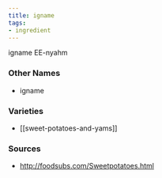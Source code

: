 ```yaml
---
title: igname
tags:
- ingredient
---
```

igname EE-nyahm

### Other Names

* igname

### Varieties

* [[sweet-potatoes-and-yams]]

### Sources
* http://foodsubs.com/Sweetpotatoes.html
